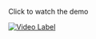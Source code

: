 Click to watch the demo  
  
[![Video Label](http://img.youtube.com/vi/CWFjhXY3lUU/0.jpg)](https://youtu.be/CWFjhXY3lUU)
